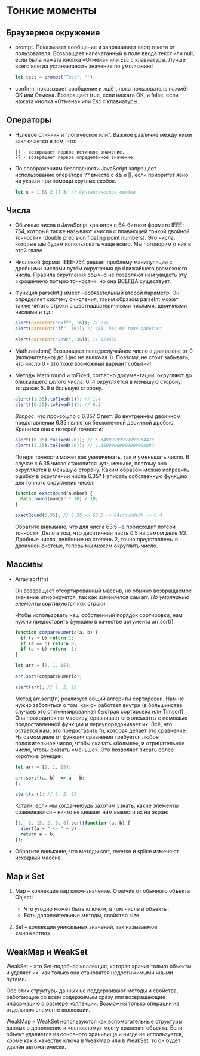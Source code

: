 # Тонкие моменты

## Браузерное окружение

- prompt. Показывает сообщение и запрашивает ввод текста от пользователя. Возвращает напечатанный в поле ввода текст или null, если была нажата кнопка «Отмена» или Esc с клавиатуры. Лучше всего всегда устанавливать значение по умолчанию!

  ```js
  let test = prompt("Test", "");
  ```

- confirm. показывает сообщение и ждёт, пока пользователь нажмёт OK или Отмена. Возвращает true, если нажата OK, и false, если нажата кнопка «Отмена» или Esc с клавиатуры.

## Операторы

- Нулевое слияния и "логическое или". Важное различие между ними заключается в том, что:

  ```
  || - возвращает первое истинное значение.
  ?? - возвращает первое определённое значение.
  ```

- По соображениям безопасности JavaScript запрещает использование оператора ?? вместе с && и ||, если приоритет явно не указан при помощи круглых скобок.

  ```js
  let x = 1 && 2 ?? 3; // Синтаксическая ошибка
  ```

## Числа

- Обычные числа в JavaScript хранятся в 64-битном формате IEEE-754, который также называют «числа с плавающей точкой двойной точности» (double precision floating point numbers). Это числа, которые мы будем использовать чаще всего. Мы поговорим о них в этой главе.

- Числовой формат IEEE-754 решает проблему манипуляции с дробными числами путём округления до ближайшего возможного числа. Правила округления обычно не позволяют нам увидеть эту «крошечную потерю точности», но она ВСЕГДА существует.

- Функция parseInt() имеет необязательный второй параметр. Он определяет систему счисления, таким образом parseInt может также читать строки с шестнадцатеричными числами, двоичными числами и т.д.:

  ```js
  alert(parseInt("0xff", 16)); // 255
  alert(parseInt("ff", 16)); // 255, без 0x тоже работает

  alert(parseInt("2n9c", 36)); // 123456
  ```

- Math.random()
  Возвращает псевдослучайное число в диапазоне от 0 (включительно) до 1 (но не включая 1). Поэтому, не стоит забывать, что число 0 - это тоже возможный вариант событий!

- Методы Math.round и toFixed, согласно документации, округляют до ближайшего целого числа: 0..4 округляется в меньшую сторону, тогда как 5..9 в большую сторону.

  ```js
  alert((1.35).toFixed(1)); // 1.4
  alert((6.35).toFixed(1)); // 6.3
  ```

  _Вопрос_: что произошло с 6.35?
  _Ответ_: Во внутреннем двоичном представлении 6.35 является бесконечной двоичной дробью. Хранится она с потерей точности:

  ```js
  alert((6.35).toFixed(20)); // 6.34999999999999964473
  alert((1.35).toFixed(20)); // 1.35000000000000008882
  ```

  Потеря точности может как увеличивать, так и уменьшать число. В случае c 6.35 число становится чуть меньше, поэтому оно округляется в меньшую сторону. Каким образом можно исправить ошибку в округлении числа 6.35? Написать собственную функцию для точного округления чисел:

  ```js
  function exactRound(number) {
    Math.round(number * 10) / 10;
  }

  exactRound(6.35); // 6.35 -> 63.5 -> 64(rounded) -> 6.4
  ```

  Обратите внимание, что для числа 63.5 не происходит потери точности. Дело в том, что десятичная часть 0.5 на самом деле 1/2. Дробные числа, делённые на степень 2, точно представлены в двоичной системе, теперь мы можем округлить число.

## Массивы

- Array.sort(fn)

  Он возвращает отсортированный массив, но обычно возвращаемое значение игнорируется, так как изменяется сам arr. _По умолчанию элементы сортируются как строки._

  Чтобы использовать наш собственный порядок сортировки, нам нужно предоставить функцию в качестве аргумента arr.sort().

  ```js
  function compareNumeric(a, b) {
    if (a > b) return 1;
    if (a == b) return 0;
    if (a < b) return -1;
  }

  let arr = [2, 1, 15];

  arr.sort(compareNumeric);

  alert(arr); // 1, 2, 15
  ```

  Метод arr.sort(fn) реализует общий алгоритм сортировки. Нам не нужно заботиться о том, как он работает внутри (в большинстве случаев это оптимизированная быстрая сортировка или Timsort). Она проходится по массиву, сравнивает его элементы с помощью предоставленной функции и переупорядочивает их. Всё, что остаётся нам, это предоставить fn, которая делает это сравнение. На самом деле от функции сравнения требуется любое положительное число, чтобы сказать «больше», и отрицательное число, чтобы сказать «меньше». Это позволяет писать более короткие функции:

  ```js
  let arr = [2, 1, 15];

  arr.sort((a, b)  => a - b;
  );

  alert(arr); // 1, 2, 15
  ```

  Кстати, если мы когда-нибудь захотим узнать, какие элементы сравниваются – ничто не мешает нам вывести их на экран:

  ```js
  [1, -2, 15, 2, 0, 8].sort(function (a, b) {
    alert(a + " <> " + b);
    return a - b;
  });
  ```

- Обратите внимание, что методы sort, reverse и splice изменяют исходный массив.

## Map и Set

1. Map – коллекция пар ключ-значение. Отличия от обычного объекта Object:

   - Что угодно может быть ключом, в том числе и объекты.
   - Есть дополнительные методы, свойство size.

2. Set – коллекция уникальных значений, так называемое «множество».

## WeakMap и WeakSet

WeakSet – это Set-подобная коллекция, которая хранит только объекты и удаляет их, как только они становятся недостижимыми иными путями.

Обе этих структуры данных не поддерживают методы и свойства, работающие со всем содержимым сразу или возвращающие информацию о размере коллекции. Возможны только операции на отдельном элементе коллекции.

WeakMap и WeakSet используются как вспомогательные структуры данных в дополнение к «основному» месту хранения объекта. Если объект удаляется из основного хранилища и нигде не используется, кроме как в качестве ключа в WeakMap или в WeakSet, то он будет удалён автоматически.
